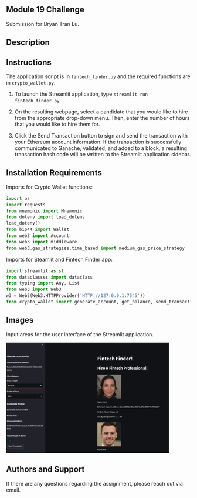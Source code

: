 ## Module 19 Challenge
Submission for Bryan Tran Lu. 

## Description


## Instructions
The application script is in `fintech_finder.py` and the required functions are in `crypto_wallet.py`.

1) To launch the Streamlit application, type `streamlit run fintech_finder.py`

2) On the resulting webpage, select a candidate that you would like to hire from the appropriate drop-down menu. Then, enter the number of hours that you would like to hire them for.

3) Click the Send Transaction button to sign and send the transaction with your Ethereum account information. If the transaction is successfully communicated to Ganache, validated, and added to a block, a resulting transaction hash code will be written to the Streamlit application sidebar.

## Installation Requirements
Imports for Crypto Wallet functions:
```python
import os
import requests
from mnemonic import Mnemonic
from dotenv import load_dotenv
load_dotenv()
from bip44 import Wallet
from web3 import Account
from web3 import middleware
from web3.gas_strategies.time_based import medium_gas_price_strategy
```
Imports for Steamlit and Fintech Finder app:
```python
import streamlit as st
from dataclasses import dataclass
from typing import Any, List
from web3 import Web3
w3 = Web3(Web3.HTTPProvider('HTTP://127.0.0.1:7545'))
from crypto_wallet import generate_account, get_balance, send_transaction
```

## Images
Input areas for the user interface of the Streamlit application.

<a href="" target="_blank" rel="noreferrer"><img src="Images/Fintech_Finder.png" width="" height="300" alt="" /></a>

## Authors and Support
If there are any questions regarding the assignment, please reach out via email.
